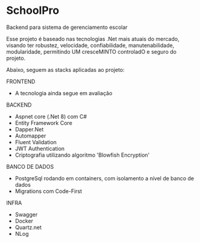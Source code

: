 # SchoolPro
Backend para sistema de gerenciamento escolar

Esse projeto é baseado nas tecnologias .Net mais atuais do mercado, visando ter robustez, velocidade, confiabilidade, manutenabilidade, modularidade, permitindo UM cresceMINTO controladO e seguro do projeto.

Abaixo, seguem as stacks aplicadas ao projeto:

FRONTEND

- A tecnologia ainda segue em avaliação

BACKEND

- Aspnet core (.Net 8) com C#
- Entity Framework Core
- Dapper.Net
- Automapper
- Fluent Validation
- JWT Authentication
- Criptografia utilizando algoritmo 'Blowfish Encryption'

BANCO DE DADOS

- PostgreSql rodando em containers, com isolamento a nível de banco de dados
- Migrations com Code-First

INFRA

- Swagger
- Docker
- Quartz.net
- NLog
